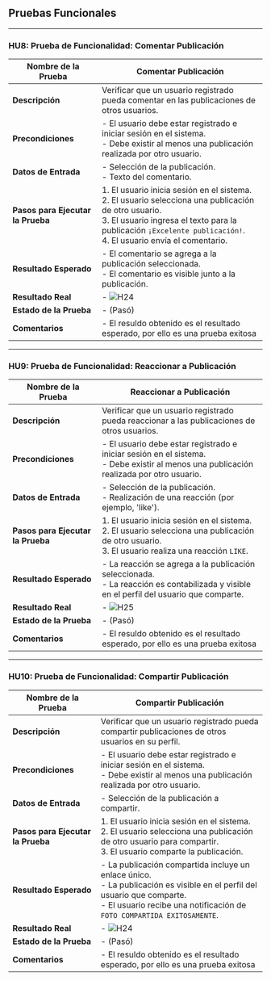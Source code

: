 ## Pruebas Funcionales

---

### HU8: Prueba de Funcionalidad: Comentar Publicación

| **Nombre de la Prueba** | Comentar Publicación |
|-------------------------|----------------------|
| **Descripción**         | Verificar que un usuario registrado pueda comentar en las publicaciones de otros usuarios. |
| **Precondiciones**      | - El usuario debe estar registrado e iniciar sesión en el sistema. <br> - Debe existir al menos una publicación realizada por otro usuario. |
| **Datos de Entrada**    | - Selección de la publicación. <br> - Texto del comentario. |
| **Pasos para Ejecutar la Prueba** | 1. El usuario inicia sesión en el sistema. <br> 2. El usuario selecciona una publicación de otro usuario. <br> 3. El usuario ingresa el texto para la publicación `¡Excelente publicación!`. <br> 4. El usuario envía el comentario. |
| **Resultado Esperado**  | - El comentario se agrega a la publicación seleccionada. <br> - El comentario es visible junto a la publicación. |
| **Resultado Real**      | - ![H24](C:\Users\irmr\Documents\6tosemestre\Metodologias\Artefactos\Imagenes\Iteracion_II\HU24.png) |
| **Estado de la Prueba** | - (Pasó) |
| **Comentarios**         | - El resuldo obtenido es el resultado esperado, por ello es una prueba exitosa |

---

### HU9: Prueba de Funcionalidad: Reaccionar a Publicación

| **Nombre de la Prueba** | Reaccionar a Publicación |
|-------------------------|-------------------------|
| **Descripción**         | Verificar que un usuario registrado pueda reaccionar a las publicaciones de otros usuarios. |
| **Precondiciones**      | - El usuario debe estar registrado e iniciar sesión en el sistema. <br> - Debe existir al menos una publicación realizada por otro usuario. |
| **Datos de Entrada**    | - Selección de la publicación. <br> - Realización de una reacción (por ejemplo, 'like'). |
| **Pasos para Ejecutar la Prueba** | 1. El usuario inicia sesión en el sistema. <br> 2. El usuario selecciona una publicación de otro usuario. <br> 3. El usuario realiza una reacción `LIKE`. |
| **Resultado Esperado**  | - La reacción se agrega a la publicación seleccionada. <br> - La reacción es contabilizada y visible en el perfil del usuario que comparte. |
| **Resultado Real**      | - ![H25](C:\Users\irmr\Documents\6tosemestre\Metodologias\Artefactos\Imagenes\Iteracion_II\HU25.png) |
| **Estado de la Prueba** | - (Pasó) |
| **Comentarios**         | - El resuldo obtenido es el resultado esperado, por ello es una prueba exitosa |

---

### HU10: Prueba de Funcionalidad: Compartir Publicación

| **Nombre de la Prueba** | Compartir Publicación |
|-------------------------|-----------------------|
| **Descripción**         | Verificar que un usuario registrado pueda compartir publicaciones de otros usuarios en su perfil. |
| **Precondiciones**      | - El usuario debe estar registrado e iniciar sesión en el sistema. <br> - Debe existir al menos una publicación realizada por otro usuario. |
| **Datos de Entrada**    | - Selección de la publicación a compartir. |
| **Pasos para Ejecutar la Prueba** | 1. El usuario inicia sesión en el sistema. <br> 2. El usuario selecciona una publicación de otro usuario para compartir. <br> 3. El usuario comparte la publicación. |
| **Resultado Esperado**  | - La publicación compartida incluye un enlace único. <br> - La publicación es visible en el perfil del usuario que comparte. <br> - El usuario recibe una notificación de `FOTO COMPARTIDA EXITOSAMENTE`. |
| **Resultado Real**      | - ![H24](C:\Users\irmr\Documents\6tosemestre\Metodologias\Artefactos\Imagenes\Iteracion_II\HU26.png) |
| **Estado de la Prueba** | - (Pasó) |
| **Comentarios**         | - El resuldo obtenido es el resultado esperado, por ello es una prueba exitosa |
